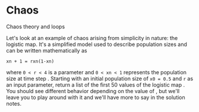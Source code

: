 # Chaos
Chaos theory and loops

Let's look at an example of chaos arising from simplicity in nature: the logistic map. It's a simplified model used to describe population sizes and can be written mathematically as

```
xn + 1 = rxn(1-xn)
```

where `0 < r < 4` is a parameter and `0 < xn < 1` represents the population size at time step . Starting with an initial population size of `x0 = 0.5` and `r` as an input parameter, return a list of the first 50 values of the logistic map . You should see different behavior depending on the value of , but we'll leave you to play around with it and we'll have more to say in the solution notes.

